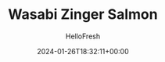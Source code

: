 ---
draft: true # Use this only for setting draft status
hidden: false # Use this to hide unwanted recipes
slug: # <post-title>
title: 'Wasabi Zinger Salmon'
description: "Wasabi may be better known as the green spicy stuff that comes with sushi, but it can be used in so many more ways. In this recipe, the horseradish paste is blended into a mixture of lime and sour cream, creating a sauce for salmon that’s equal parts tangy, zesty, and exhilarating. The fish is served with sesame green beans and scallion rice on the side, resulting in a meal that combines Asian-style flavors with classic and simple techniques."
image: https://img.hellofresh.com/f_auto,fl_lossy,q_auto,w_1200/hellofresh_s3/image/5efb3c275909761d357fa8d2-e00a5928.jpg
date: 2024-01-26T18:32:11+00:00
author: HelloFresh

tags: ['Calorie Smart']
categories: "main course"
cuisines: "Japanese"
allergens: ['Milk', 'Fish']

calories: 700
preptime: ['25 minutes']
cooktime: # 180 = 3 Hours | In minutes
totaltime: PT25M
servings: 2

links:
  - description: "Wasabi may be better known as the green spicy stuff that comes with sushi, but it can be used in so many more ways. In this recipe, the horseradish paste is blended into a mixture of lime and sour cream, creating a sauce for salmon that’s equal parts tangy, zesty, and exhilarating. The fish is served with sesame green beans and scallion rice on the side, resulting in a meal that combines Asian-style flavors with classic and simple techniques."
    website: https://www.hellofresh.com/recipes/wasabi-zinger-salmon-5efb3c275909761d357fa8d2
    image: https://img.hellofresh.com/f_auto,fl_lossy,q_auto,w_1200/hellofresh_s3/image/5efb3c275909761d357fa8d2-e00a5928.jpg
 
weight: # 1 | You can add weight to some posts to override the default sorting (date descending)

comments: false # Keep False

ingredients: ['1 unit Veggie Stock Concentrate', '½ cup Jasmine Rice', '2 unit Scallions', '1 unit Lime', '4 tablespoon Sour Cream', '1 teaspoon Wasabi Paste', '10 ounce Salmon', '6 ounce Green Beans', '1 tablespoon Sesame Seeds', '1 tablespoon Vegetable Oil', '1 tablespoon Butter', ' Salt', ' Pepper']

instructionTitles: ['Cook Rice', 'Prep', 'Make Wasabi Cream', 'Cook Salmon', 'Cook Green Beans', 'Finish and Serve']
instructions: ['In a small pot, combine ¾ cup water (1½ cups for 4 servings) and stock concentrate. Bring to a boil, then add rice. Cover and reduce to a low simmer. Cook until tender, 15-18 minutes. Keep covered off heat until ready to serve.', 'While rice cooks, wash and dry all produce (except green beans). Zest lime and cut into wedges. Trim and thinly slice scallions, separating whites from greens.', 'In a small bowl, combine sour cream, a squeeze of lime juice, and as much lime zest and wasabi as you like (start with a pinch of wasabi and add more from there if desired). Season with salt and pepper. TIP: Give the mixture a taste and adjust with more lime zest, lime juice, or wasabi if you feel like something is missing.', 'Pat salmon dry with paper towels and season all over with salt and pepper. Heat a large drizzle of oil in a large pan over medium-high heat. Add salmon skin sides down. Cook until skin is crisp and fish is almost cooked through, 5-7 minutes. Flip and cook to desired doneness, 1-2 minutes more. Remove from pan and set aside.', 'Meanwhile, pierce green bean bag with a fork; place bag on a plate. Microwave until tender, 1-2 minutes. (TIP: No microwave? No problem! Steam beans in a small pot with a splash of water until just tender, 5-7 minutes.) Carefully transfer green beans to a large bowl; toss with a drizzle of oil, sesame seeds, salt, and pepper.', 'Fluff rice with a fork; stir in 1 TBSP butter (2 TBSP for 4 servings) and scallion whites. Season with salt and pepper. Divide rice and green beans between plates. Arrange salmon on top of rice, then dollop with wasabi cream. Sprinkle with scallion greens. Serve with remaining lime wedges on the side.']
---